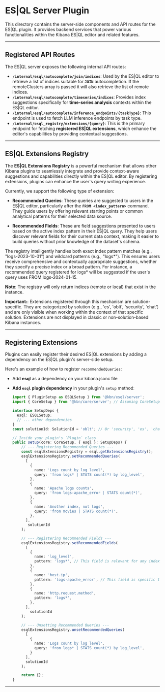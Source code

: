 # ES|QL Server Plugin

This directory contains the server-side components and API routes for the ES|QL plugin. It provides backend services that power various functionalities within the Kibana ES|QL editor and related features.

---

## Registered API Routes

The ES|QL server exposes the following internal API routes:

* **`/internal/esql/autocomplete/join/indices`**: Used by the ES|QL editor to retrieve a list of indices suitable for **`JOIN`** autocompletion. If the remoteClusters array is passed it will also retrieve the list of remote indices.
* **`/internal/esql/autocomplete/timeseries/indices`**: Provides index suggestions specifically for **time-series analysis** contexts within the ES|QL editor.
* **`/internal/esql/autocomplete/inference_endpoints/{taskType}`**: This endpoint is used to fetch LLM inference endpoints by task type.
* **`/internal/esql_registry/extensions/{query}`**: This is the primary endpoint for fetching **registered ES|QL extensions**, which enhance the editor's capabilities by providing contextual suggestions.

---

## ES|QL Extensions Registry

The **ES|QL Extensions Registry** is a powerful mechanism that allows other Kibana plugins to seamlessly integrate and provide context-aware suggestions and capabilities directly within the ES|QL editor. By registering extensions, plugins can enhance the user's query writing experience.

Currently, we support the following type of extension:

* **Recommended Queries**: These queries are suggested to users in the ES|QL editor, particularly after the **`FROM <index_pattern>`** command. They guide users by offering relevant starting points or common analytical patterns for their selected data source.

* **Recommended Fields**: These are field suggestions presented to users based on the active index pattern in their ES|QL query. They help users discover relevant fields for their current data context, making it easier to build queries without prior knowledge of the dataset's schema.

The registry intelligently handles both exact index pattern matches (e.g., "logs-2023-10-01") and wildcard patterns (e.g., "logs*"). This ensures users receive comprehensive and contextually appropriate suggestions, whether they specify a precise index or a broad pattern. For instance, a recommended query registered for logs* will be suggested if the user's query uses FROM logs-2024-01-15.

**Note**: The registry will only return indices (remote or local) that exist in the instance.

**Important:**: Extensions registered through this mechanism are solution-specific. They are categorized by solution (e.g., 'es', 'oblt', 'security', 'chat') and are only visible when working within the context of that specific solution. Extensions are not displayed in classic or non-solution-based Kibana instances.

---

## Registering Extensions

Plugins can easily register their desired ES|QL extensions by adding a dependency on the ES|QL plugin's server-side setup.

Here's an example of how to register `recommendedQueries`:

- Add **esql** as a dependency on your kibana.jsonc file

- **Add `esql` plugin dependency** in your plugin's `setup` method:

    ```typescript
    import { PluginSetup as ESQLSetup } from '@kbn/esql/server';
    import { CoreSetup } from '@kbn/core/server'; // Assuming CoreSetup is needed

    interface SetupDeps {
      esql: ESQLSetup;
      // ... other dependencies
    }
    const solutionId: SolutionId = 'oblt'; // Or 'security', 'es', 'chat', etc.

    // Inside your plugin's `Plugin` class
    public setup(core: CoreSetup, { esql }: SetupDeps) {
        // --- Registering Recommended Queries ---
        const esqlExtensionsRegistry = esql.getExtensionsRegistry();
        esqlExtensionsRegistry.setRecommendedQueries(
          [
            {
              name: 'Logs count by log level',
              query: 'from logs* | STATS count(*) by log_level',
            },
            {
              name: 'Apache logs counts',
              query: 'from logs-apache_error | STATS count(*)',
            },
            {
              name: 'Another index, not logs',
              query: 'from movies | STATS count(*)',
            },
          ],
           solutionId
        );

        // --- Registering Recommended Fields ---
        esqlExtensionsRegistry.setRecommendedFields(
          [
            {
              name: 'log_level',
              pattern: 'logs*', // This field is relevant for any index starting with 'logs...'
            },
            {
              name: 'host.ip',
              pattern: 'logs-apache_error', // This field is specific to 'logs-apache_error'
            },
            {
              name: 'http.request.method',
              pattern: 'logs*',
            },
          ],
            solutionId
        );

        // --- Unsetting Recommended Queries ---
        esqlExtensionsRegistry.unsetRecommendedQueries(
          [
            {
              name: 'Logs count by log level',
              query: 'from logs* | STATS count(*) by log_level',
            }
          ],
          solutionId
        );

        return {};
    }

---